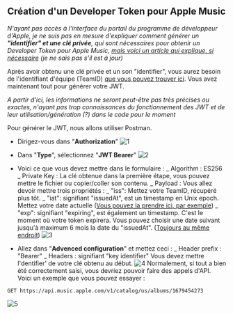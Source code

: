 ## Création d'un Developer Token pour Apple Music

_N'ayant pas accès à l'interface du portail du programme de développeur d'Apple, je ne suis pas en mesure d'expliquer comment générer un **"identifier" et une clé privée**, qui sont nécessaires pour obtenir un Developer Token pour Apple Music, [mais voici un article qui explique, si nécessaire](https://dev.classmethod.jp/articles/generating-token-for-apple-music-api/) (je ne sais pas s'il est à jour)_

Après avoir obtenu une clé privée et un son "identifier", vous aurez besoin de l'identifiant d'équipe (TeamID) [que vous pouvez trouver ici](https://developer.apple.com/account/#/membership/).
Vous avez maintenant tout pour générer votre JWT.

_A partir d'ici, les informations ne seront peut-être pas très précises ou exactes, n'ayant pas trop connaissances du fonctionnement des JWT et de leur utilisation/génération (?) dans le code pour le moment_

Pour générer le JWT, nous allons utiliser Postman.

-   Dirigez-vous dans "**Authorization**"
    ![1](https://i.ibb.co/376yKzt/Pasted-image-20240228104611.png)

-   Dans "**Type**", sélectionnez "**JWT Bearer**"
    ![2](https://i.ibb.co/rm6Qf8y/Pasted-image-20240228104721.png)

*   Voici ce que vous devez mettre dans le formulaire :
    _ Algorithm : ES256
    _ Private Key : La clé obtenue dans la première étape, vous pouvez mettre le fichier ou copier/coller son contenu.
    _ Payload : Vous allez devoir mettre trois propriétés :
    _ "iss": Mettez votre TeamID, récupéré plus tôt.
    _ "iat": signifiant "issuedAt", est un timestamp en Unix epoch. Mettez votre date actuelle ([Vous pouvez la prendre ici, par exemple](https://www.epochconverter.com/))
    _ "exp": signifiant "expiring", est également un timestamp. C'est le moment où votre token expirera. Vous pouvez choisir une date suivant jusqu'à maximum 6 mois la date du "issuedAt". ([Toujours au même endroit](https://www.epochconverter.com/))
    ![3](https://i.ibb.co/8xzKnSM/Pasted-image-20240228104838.png)

*   Allez dans "**Advenced configuration**" et mettez ceci :
    _ Header prefix : "Bearer"
    _ Headers : signifiant "key identifier" Vous devez mettre l'dentifier' de votre clé obtenu au début.
    ![4](https://i.ibb.co/Xz0xtgx/Pasted-image-20240228105511.png)
    Normalement, si tout a bien été correctement saisi, vous devriez pouvoir faire des appels d'API.
    Voici un exemple que vous pouvez essayer :

```http
GET https://api.music.apple.com/v1/catalog/us/albums/1679454273
```

![5](https://i.ibb.co/vw9DrxL/Pasted-image-20240228110057.png)
